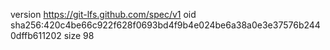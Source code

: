 version https://git-lfs.github.com/spec/v1
oid sha256:420c4be66c922f628f0693bd4f9b4e024be6a38a0e3e37576b2440dffb611202
size 98
